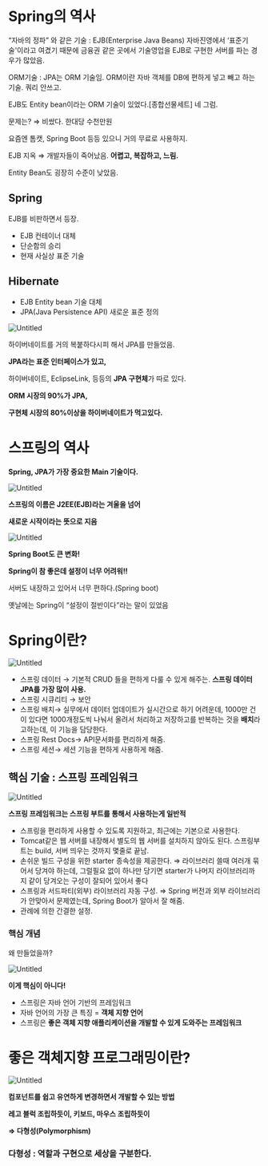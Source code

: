 # Spring의 역사

“자바의 정파” 와 같은 기술 : EJB(Enterprise Java Beans)
자바진영에서 ‘표준기술'이라고 여겼기 때문에 금융권 같은 곳에서 기술영업을 EJB로 구현한 서버를 파는 경우가 많았음.

ORM기술 : JPA는 ORM 기술임. ORM이란 자바 객체를 DB에 편하게 넣고 빼고 하는 기술. 쿼리 안쓰고.

EJB도 Entity bean이라는 ORM 기술이 있었다.[종합선물세트] 네 그럼.

문제는? ⇒ 비쌌다. 한대당 수천만원

요즘엔 톰캣, Spring Boot 등등 있으니 거의 무료로 사용하지.

EJB 지옥 ⇒ 개발자들이 죽어났음. **어렵고, 복잡하고, 느림.**

Entity Bean도 굉장히 수준이 낮았음.

## Spring

EJB를 비판하면서 등장.

- EJB 컨테이너 대체
- 단순함의 승리
- 현재 사실상 표준 기술

## Hibernate

- EJB Entity bean 기술 대체
- JPA(Java Persistence API) 새로운 표준 정의

![Untitled](Spring%E1%84%8B%E1%85%B4%20%E1%84%8B%202ec7a/Untitled.png)

하이버네이트를 거의 복붙하다시피 해서 JPA를 만들었음.

**JPA라는 표준 인터페이스가 있고,**

하이버네이트, EclipseLink, 등등의 **JPA 구현체**가 따로 있다.

**ORM 시장의 90%가 JPA,**

**구현체 시장의 80%이상을 하이버네이트가 먹고있다.**

# 스프링의 역사

**Spring, JPA가 가장 중요한 Main 기술이다.**

![Untitled](Spring%E1%84%8B%E1%85%B4%20%E1%84%8B%202ec7a/Untitled%201.png)

**스프링의 이름은 J2EE(EJB)라는 겨울을 넘어**

**새로운 시작이라는 뜻으로 지음**

![Untitled](Spring%E1%84%8B%E1%85%B4%20%E1%84%8B%202ec7a/Untitled%202.png)

**Spring Boot도 큰 변화!**

**Spring이 참 좋은데 설정이 너무 어려워!!**

서버도 내장하고 있어서 너무 편하다.(Spring boot)

옛날에는 Spring이 “설정이 절반이다”라는 말이 있었음

# Spring이란?

![Untitled](Spring%E1%84%8B%E1%85%B4%20%E1%84%8B%202ec7a/Untitled%203.png)

- 스프링 데이터 → 기본적 CRUD 들을 편하게 다룰 수 있게 해주는. **스프링 데이터 JPA를 가장 많이 사용.**
- 스프링 시큐리티 → 보안
- 스프링 배치→ 실무에서 데이터 업데이트가 실시간으로 하기 어려운데, 1000만 건이 있다면 1000개정도씩 나눠서 올려서 처리하고 저장하고를 반복하는 것을 **배치**라고하는데, 이 기능을 담당한다.
- 스프링 Rest Docs→ API문서화를 편리하게 해줌.
- 스프링 세션→ 세션 기능을 편하게 사용하게 해줌.

## **핵심 기술 : 스프링 프레임워크**

![Untitled](Spring%E1%84%8B%E1%85%B4%20%E1%84%8B%202ec7a/Untitled%204.png)

**스프링 프레임워크는 스프링 부트를 통해서 사용하는게 일반적**

- 스프링을 편리하게 사용할 수 있도록 지원하고, 최근에는 기본으로 사용한다.
- Tomcat같은 웹 서버를 내장해서 별도의 웹 서버를 설치하지 않아도 된다. 스프링부트는 build, 서버 띄우는 것까지 몇줄로 끝남.
- 손쉬운 빌드 구성을 위한 starter 종속성을 제공한다.
⇒ 라이브러리 쓸때 여러개 묶어서 당겨야 하는데, 그럴필요 없이 하나만 당기면 starter가 나머지 라이브러리까지 같이 당겨오는 구성이 잘되어 있어서 좋다
- 스프링과 서드파티(외부) 라이브러리 자동 구성.
⇒ Spring 버전과 외부 라이브러리가 안맞아서 문제였는데, Spring Boot가 알아서 잘 해줌.
- 관례에 의한 간결한 설정.

### **핵심 개념**

왜 만들었을까?

![Untitled](Spring%E1%84%8B%E1%85%B4%20%E1%84%8B%202ec7a/Untitled%205.png)

**이게 핵심이 아니다!**

- 스프링은 자바 언어 기반의 프레임워크
- 자바 언어의 가장 큰 특징 = **객체 지향 언어**
- 스프링은 **좋은 객체 지향 애플리케이션을 개발할 수 있게 도와주는 프레임워크**

# 좋은 객체지향 프로그래밍이란?

![Untitled](Spring%E1%84%8B%E1%85%B4%20%E1%84%8B%202ec7a/Untitled%206.png)

**컴포넌트를 쉽고 유연하게 변경하면서 개발할 수 있는 방법**

**레고 블럭 조립하듯이, 키보드, 마우스 조립하듯이**

**⇒ 다형성(Polymorphism)**

### 다형성 : 역할과 구현으로 세상을 구분한다.